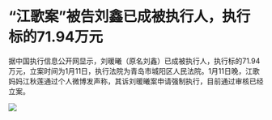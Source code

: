 # “江歌案”被告刘鑫已成被执行人，执行标的71.94万元

据中国执行信息公开网显示，刘暖曦（原名刘鑫）已成被执行人，执行标的71.94万元，立案时间为1月11日，执行法院为青岛市城阳区人民法院。1月11日晚，江歌妈妈江秋莲通过个人微博发声称，其诉刘暖曦案申请强制执行，目前通过审核已经立案。

![](https://inews.gtimg.com/newsapp_bt/0/15606604042/1000)

